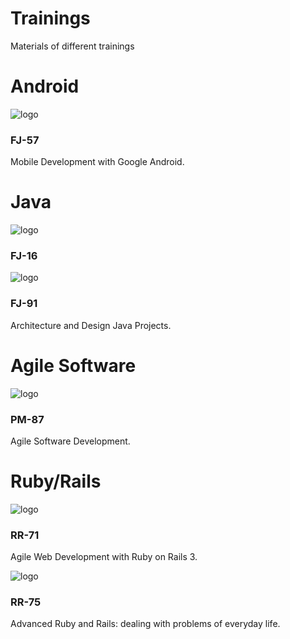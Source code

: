 
Trainings
=================
Materials of different trainings

Android
=======

![logo](http://www.caelum.com.br/imagens/cursos/icones/100/FJ-57.png)
### FJ-57 ###
Mobile Development with Google Android.

Java
====

![logo](http://www.caelum.com.br/imagens/cursos/icones/100/FJ-16.png)
### FJ-16 ###

![logo](http://www.caelum.com.br/imagens/cursos/icones/100/FJ-91.png) 
### FJ-91 ###
Architecture and Design Java Projects.

Agile Software
==============

![logo](http://www.caelum.com.br/imagens/cursos/icones/100/PM-87.png) 
### PM-87 ###
Agile Software Development.


Ruby/Rails
==========

![logo](http://www.caelum.com.br/imagens/cursos/icones/100/RR-71.png) 
### RR-71 ###
Agile Web Development with Ruby on Rails 3.

![logo](http://www.caelum.com.br/imagens/cursos/icones/100/RR-75.png) 
### RR-75 ###
Advanced  Ruby and Rails: dealing with problems of everyday life.

